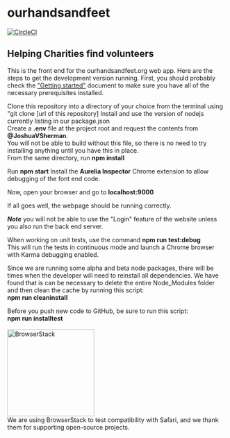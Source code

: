 # ourhandsandfeet
[![CircleCI](https://circleci.com/gh/WebJamApps/ourhandsandfeet.svg?style=svg)](https://circleci.com/gh/WebJamApps/ourhandsandfeet)

## Helping Charities find volunteers

This is the front end for the ourhandsandfeet.org web app. Here are the steps to get the development version running. First, you should probably check the <a href="https://docs.google.com/document/d/1_QDDbqmBrJuGqBoib59fmgYtls03dAXXuLqRR5roPO4/edit">"Getting started"</a> document to make sure you have all of the necessary prerequisites installed.

Clone this repository into a directory of your choice from the terminal using "git clone [url of this repository]
Install and use the version of nodejs currently listing in our package.json<br>
Create a <b>.env</b> file at the project root and request the contents from <b>@JoshuaVSherman</b>.<br>You will not be able to build without this file, so there is no need to try installing anything until you have this in place.<br>
From the same directory, run <b>npm install</b><br>

Run <b>npm start</b>
Install the <b>Aurelia Inspector</b> Chrome extension to allow debugging of the font end code.

Now, open your browser and go to <b>localhost:9000</b>

If all goes well, the webpage should be running correctly.

<b><i>Note</b></i>  you will not be able to use the "Login" feature of the website unless you also run the back end server.

When working on unit tests, use the command <b>npm run test:debug</b><br>
This will run the tests in continuous mode and launch a Chrome browser with Karma debugging enabled.

Since we are running some alpha and beta node packages, there will be times when the developer will need to reinstall all dependencies.
We have found that is can be necessary to delete the entire Node_Modules folder and then clean the cache by running this script:<br>
<b>npm run cleaninstall</b>

Before you push new code to GitHub, be sure to run this script:<br>
<b>npm run installtest</b>
<br><br>
<a href="https://www.browserstack.com"><img src="https://d3but80xmlhqzj.cloudfront.net/production/images/static/header/header-logo.svg" alt="BrowserStack" width="200px"/></a>
<br>We are using BrowserStack to test compatibility with Safari, and we thank them for supporting open-source projects.
